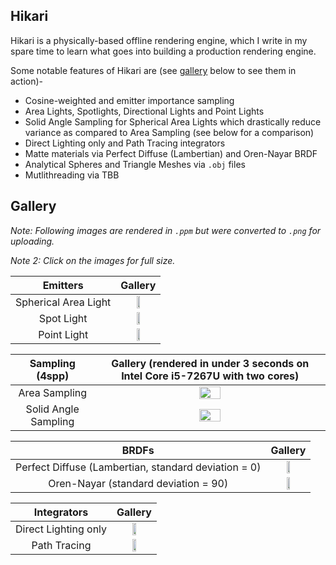 ## Hikari
Hikari is a physically-based offline rendering engine, which I write in my spare time to learn what goes into building a production rendering engine.

Some notable features of Hikari are (see [gallery](https://github.com/achalpandeyy/Hikari#gallery) below to see them in action)-
- Cosine-weighted and emitter importance sampling
- Area Lights, Spotlights, Directional Lights and Point Lights
- Solid Angle Sampling for Spherical Area Lights which drastically reduce variance as compared to Area Sampling (see below for a comparison)
- Direct Lighting only and Path Tracing integrators
- Matte materials via Perfect Diffuse (Lambertian) and Oren-Nayar BRDF
- Analytical Spheres and Triangle Meshes via `.obj` files
- Mutlithreading via TBB

## Gallery
_Note: Following images are rendered in `.ppm` but were converted to `.png` for uploading._

_Note 2: Click on the images for full size._

| Emitters | Gallery|
| :-: | :-: |
| Spherical Area Light | <img src="https://user-images.githubusercontent.com/35342732/76598894-d0d66f00-6529-11ea-8961-52efb7554479.png" width="31%"/> |
| Spot Light | <img src="https://user-images.githubusercontent.com/35342732/76603981-e94b8700-6533-11ea-836f-8a8739d9f03b.png" width="31%"/> |
| Point Light | <img src="https://user-images.githubusercontent.com/35342732/76599545-4abb2800-652b-11ea-93c7-472c74786fe3.png" width="31%"/> |

| Sampling (4spp) | Gallery (rendered in under 3 seconds on Intel Core i5-7267U with two cores) |
| :-: | :-: |
| Area Sampling | <img src="https://user-images.githubusercontent.com/35342732/76604870-89ee7680-6535-11ea-9208-1100eceae42f.png" width="31%"/>|
| Solid Angle Sampling | <img src="https://user-images.githubusercontent.com/35342732/76604846-7c38f100-6535-11ea-8ef8-953400955717.png" width="31%"/>|

| BRDFs | Gallery |
| :-: | :-: |
| Perfect Diffuse (Lambertian, standard deviation = 0) | <img src="https://user-images.githubusercontent.com/35342732/76608171-3848ea80-653b-11ea-8c6b-fde1188eb7f8.png" width="31%"/> |
| Oren-Nayar (standard deviation = 90) | <img src="https://user-images.githubusercontent.com/35342732/76608191-3f6ff880-653b-11ea-86d2-edf78b2bd19a.png" width="31%"/> |

| Integrators | Gallery |
| :-: | :-: |
| Direct Lighting only | <img src="https://user-images.githubusercontent.com/35342732/76608593-e6549480-653b-11ea-8ad6-b6a1853a9897.png" width="31%"/> |
| Path Tracing | <img src="https://user-images.githubusercontent.com/35342732/76608574-df2d8680-653b-11ea-97d0-2be5efdb05ef.png" width="31%"/> |
